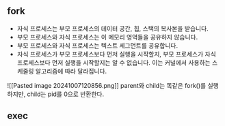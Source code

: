 ## fork
- 자식 프로세스는 부모 프로세스의 데이터 공간, 힙, 스택의 복사본을 받습니다.
- 부모 프로세스와 자식 프로세스는 이 메모리 영역들을 공유하지 않습니다.
- 부모 프로세스와 자식 프로세스는 텍스트 세그먼트를 공유합니다.
- 자식 프로세스가 부모 프로세스보다 먼저 실행을 시작할지, 부모 프로세스가 자식 프로세스보다 먼저 실행을 시작할지는 알 수 없습니다. 이는 커널에서 사용하는 스케줄링 알고리즘에 따라 달라집니다.

![[Pasted image 20241007120856.png]]
parent와 child는 똑같은 fork()를 실행하지만, child는 pid를 0으로 반환한다.

## exec

